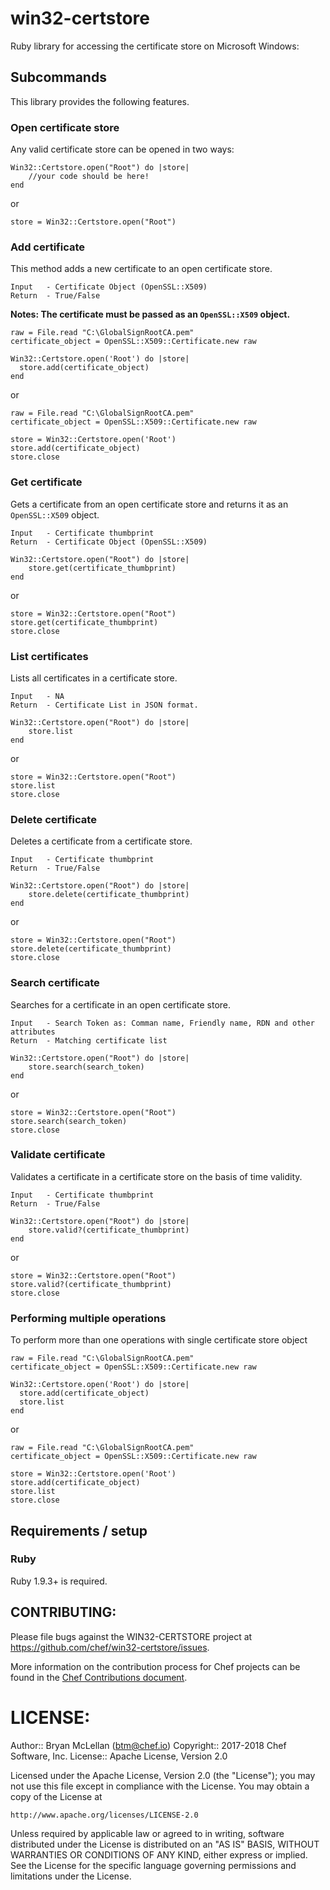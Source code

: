 # win32-certstore
Ruby library for accessing the certificate store on Microsoft Windows:

## Subcommands

This library provides the following features.

### Open certificate store

Any valid certificate store can be opened in two ways:

```
Win32::Certstore.open("Root") do |store|
    //your code should be here!
end
```

or 

```
store = Win32::Certstore.open("Root")
```

### Add certificate

This method adds a new certificate to an open certificate store.

```
Input   - Certificate Object (OpenSSL::X509)
Return  - True/False
```

**Notes: The certificate must be passed as an `OpenSSL::X509` object.**

```
raw = File.read "C:\GlobalSignRootCA.pem"
certificate_object = OpenSSL::X509::Certificate.new raw

Win32::Certstore.open('Root') do |store|
  store.add(certificate_object)
end
```

or

```
raw = File.read "C:\GlobalSignRootCA.pem" 
certificate_object = OpenSSL::X509::Certificate.new raw

store = Win32::Certstore.open('Root')
store.add(certificate_object)
store.close
```

### Get certificate

Gets a certificate from an open certificate store and returns it as an `OpenSSL::X509` object.

```
Input   - Certificate thumbprint
Return  - Certificate Object (OpenSSL::X509)
```

```
Win32::Certstore.open("Root") do |store|
    store.get(certificate_thumbprint)
end
```

or

```
store = Win32::Certstore.open("Root")
store.get(certificate_thumbprint)
store.close
```

### List certificates

Lists all certificates in a certificate store.

```
Input   - NA
Return  - Certificate List in JSON format.
```

```
Win32::Certstore.open("Root") do |store|
    store.list
end
```

or

```
store = Win32::Certstore.open("Root")
store.list
store.close
```

### Delete certificate

Deletes a certificate from a certificate store.

```
Input   - Certificate thumbprint
Return  - True/False 
```

```
Win32::Certstore.open("Root") do |store|
    store.delete(certificate_thumbprint)
end
```

or

```
store = Win32::Certstore.open("Root")
store.delete(certificate_thumbprint)
store.close
```

### Search certificate

Searches for a certificate in an open certificate store.

```
Input   - Search Token as: Comman name, Friendly name, RDN and other attributes
Return  - Matching certificate list 
```

```
Win32::Certstore.open("Root") do |store|
    store.search(search_token)
end
```

or

```
store = Win32::Certstore.open("Root")
store.search(search_token)
store.close
```

### Validate certificate

Validates a certificate in a certificate store on the basis of time validity.

```
Input   - Certificate thumbprint
Return  - True/False 

```

```
Win32::Certstore.open("Root") do |store|
    store.valid?(certificate_thumbprint)
end
```

or

```
store = Win32::Certstore.open("Root")
store.valid?(certificate_thumbprint)
store.close
```

### Performing multiple operations

To perform more than one operations with single certificate store object

```
raw = File.read "C:\GlobalSignRootCA.pem"
certificate_object = OpenSSL::X509::Certificate.new raw

Win32::Certstore.open('Root') do |store|
  store.add(certificate_object)
  store.list
end
```

or

```
raw = File.read "C:\GlobalSignRootCA.pem" 
certificate_object = OpenSSL::X509::Certificate.new raw

store = Win32::Certstore.open('Root')
store.add(certificate_object)
store.list
store.close
```

## Requirements / setup

### Ruby

Ruby 1.9.3+ is required.

## CONTRIBUTING:

Please file bugs against the WIN32-CERTSTORE project at https://github.com/chef/win32-certstore/issues.

More information on the contribution process for Chef projects can be found in the [Chef Contributions document](http://docs.chef.io/community_contributions.html).

# LICENSE:

Author:: Bryan McLellan (<btm@chef.io>)
Copyright:: 2017-2018 Chef Software, Inc.
License:: Apache License, Version 2.0

Licensed under the Apache License, Version 2.0 (the "License");
you may not use this file except in compliance with the License.
You may obtain a copy of the License at

    http://www.apache.org/licenses/LICENSE-2.0

Unless required by applicable law or agreed to in writing, software
distributed under the License is distributed on an "AS IS" BASIS,
WITHOUT WARRANTIES OR CONDITIONS OF ANY KIND, either express or implied.
See the License for the specific language governing permissions and
limitations under the License.
